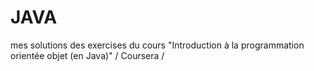 JAVA
===
mes solutions des exercises du cours "Introduction à la programmation orientée objet (en Java)" / Coursera /

